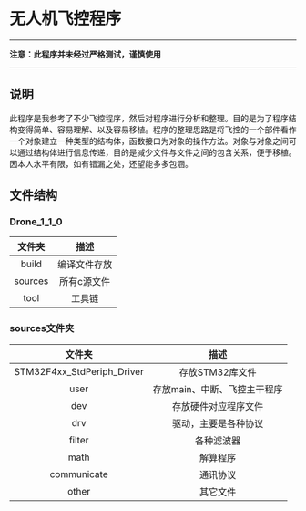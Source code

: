 # 无人机飞控程序
***
**注意：此程序并未经过严格测试，谨慎使用**
***
## 说明
此程序是我参考了不少飞控程序，然后对程序进行分析和整理。目的是为了程序结构变得简单、容易理解、以及容易移植。程序的整理思路是将飞控的一个部件看作一个对象建立一种类型的结构体，函数接口为对象的操作方法。对象与对象之间可以通过结构体进行信息传递，目的是减少文件与文件之间的包含关系，便于移植。因本人水平有限，如有错漏之处，还望能多多包涵。

## 文件结构
### Drone_1_1_0
|文件夹|描述|
|:--:|:--:|
|build|编译文件存放|
|sources|所有c源文件|
|tool|工具链|  

### sources文件夹
|文件夹|描述|
|:--:|:--:|
|STM32F4xx_StdPeriph_Driver|存放STM32库文件
|user|存放main、中断、飞控主干程序|
|dev|存放硬件对应程序文件|
|drv|驱动，主要是各种协议|
|filter|各种滤波器|
|math|解算程序|
|communicate|通讯协议|
|other|其它文件| 
